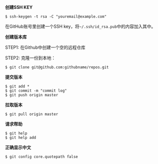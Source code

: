 **创建SSH KEY**

```shell
$ ssh-keygen -t rsa -C "youremail@example.com"
```
在GitHub账号里创建一个SSH key，将`~/.ssh/id_rsa.pub`中的内容加入其中。

**创建版本库**

STEP1: 在Github中创建一个空的远程仓库

STEP2: 克隆一份到本地：

```shell
$ git clone git@github.com:githubname/repos.git
```

**提交版本**

```
$ git add *
$ git commit -m "commit log"
$ git push origin master
```

**拉取版本**

```
$ git pull origin master
```

**请求帮助**

```
$ git help
$ git help add
```

**正确显示中文**

```
$ git config core.quotepath false
```
